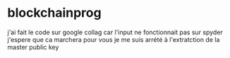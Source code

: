 # blockchainprog
j'ai fait le code sur google collag car l'input ne fonctionnait pas sur spyder j'espere que ca marchera pour vous
je me suis arrété à l'extratction de la master public key 
